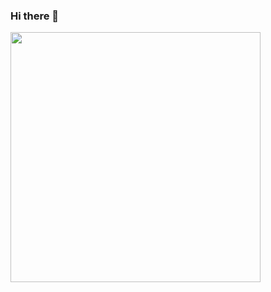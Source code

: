 ### Hi there 👋

<img src="https://github-readme-stats.vercel.app/api?username=alexandrejry&show_icons=true&theme=slateorange" width="400">
